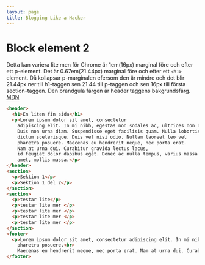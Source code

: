 ```yaml
---
layout: page
title: Blogging Like a Hacker
---
```

# Block element 2
Detta kan variera lite men för Chrome är 1em(16px) marginal före och efter ett p-element. Det är 0.67em(21.44px) marginal före och efter ett `<h1>` element. Då kollapsar p-marginalen efersom den är mindre och det blir 21.44px ner till h1-taggen sen 21.44 till p-taggen och sen 16px till första section-taggen.
Den brandgula färgen är header taggens bakgrundsfärg.
[MDN][de810f1d]
```html
<header>
  <h1>En liten fin sida</h1>
  <p>Lorem ipsum dolor sit amet, consectetur
    adipiscing elit. In mi nibh, egestas non sodales ac, ultrices non nisi.
    Duis non urna diam. Suspendisse eget facilisis quam. Nulla lobortis
    dictum scelerisque. Duis vel nisi odio. Nullam laoreet leo vel
    pharetra posuere. Maecenas eu hendrerit neque, nec porta erat.
    Nam at urna dui. Curabitur gravida lectus lacus,
    id feugiat dolor dapibus eget. Donec ac nulla tempus, varius massa sit
    amet, mollis massa.</p>
</header>
<section>
  <p>Sektion 1</p>
  <p>Sektion 1 del 2</p>
</section>
<section>
  <p>testar lite</p>
  <p>testar lite mer </p>
  <p>testar lite mer </p>
  <p>testar lite mer </p>
  <p>testar lite mer </p>
</section>
<footer>
  <p>Lorem ipsum dolor sit amet, consectetur adipiscing elit. In mi nibh, egestas non sodales ac, ultrices non nisi. Duis non urna diam. Suspendisse eget facilisis quam. Nulla lobortis dictum scelerisque. Duis vel nisi odio. Nullam laoreet leo vel
    pharetra posuere.<br>
    Maecenas eu hendrerit neque, nec porta erat. Nam at urna dui. Curabitur gravida lectus lacus, id feugiat dolor dapibus eget. Donec ac nulla tempus, varius massa sit amet, mollis massa.</p>
</footer>
```

  [de810f1d]: https://developer.mozilla.org/en-US/docs/Web/CSS/CSS_Box_Model/Mastering_margin_collapsing "MM"
